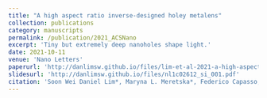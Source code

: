 ```yaml
---
title: "A high aspect ratio inverse-designed holey metalens"
collection: publications
category: manuscripts
permalink: /publication/2021_ACSNano
excerpt: 'Tiny but extremely deep nanoholes shape light.'
date: 2021-10-11
venue: 'Nano Letters'
paperurl: 'http://danlimsw.github.io/files/lim-et-al-2021-a-high-aspect-ratio-inverse-designed-holey-metalens-1.pdf'
slidesurl: 'http://danlimsw.github.io/files/nl1c02612_si_001.pdf'
citation: 'Soon Wei Daniel Lim*, Maryna L. Meretska*, Federico Capasso, A High Aspect Ratio Inverse-Designed Holey Metalens, <i>Nano Letters</i> <b>21</b>(20) (2021).'
---
```


